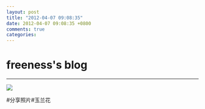 ```yaml
---
layout: post
title: "2012-04-07 09:08:35"
date: 2012-04-07 09:08:35 +0800
comments: true
categories: 
---
```


# freeness's blog

----------

![](http://okqmqrbgo.bkt.clouddn.com/201204070908351.jpg)

>
\#分享照片\#玉兰花